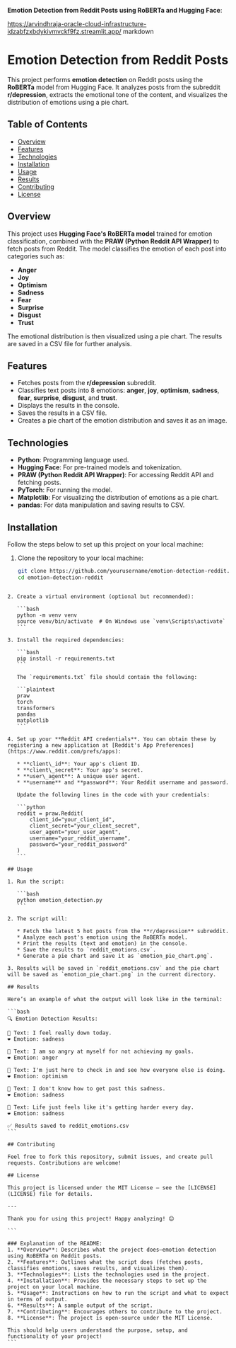 **Emotion Detection from Reddit Posts using RoBERTa and Hugging Face**:

https://arvindhraja-oracle-cloud-infrastructure-idzabfzxbdykivmvckf9fz.streamlit.app/
markdown
# Emotion Detection from Reddit Posts

This project performs **emotion detection** on Reddit posts using the **RoBERTa** model from Hugging Face. It analyzes posts from the subreddit **r/depression**, extracts the emotional tone of the content, and visualizes the distribution of emotions using a pie chart.

## Table of Contents
- [Overview](#overview)
- [Features](#features)
- [Technologies](#technologies)
- [Installation](#installation)
- [Usage](#usage)
- [Results](#results)
- [Contributing](#contributing)
- [License](#license)

## Overview

This project uses **Hugging Face's RoBERTa model** trained for emotion classification, combined with the **PRAW (Python Reddit API Wrapper)** to fetch posts from Reddit. The model classifies the emotion of each post into categories such as:
- **Anger**
- **Joy**
- **Optimism**
- **Sadness**
- **Fear**
- **Surprise**
- **Disgust**
- **Trust**

The emotional distribution is then visualized using a pie chart. The results are saved in a CSV file for further analysis.

## Features
- Fetches posts from the **r/depression** subreddit.
- Classifies text posts into 8 emotions: **anger**, **joy**, **optimism**, **sadness**, **fear**, **surprise**, **disgust**, and **trust**.
- Displays the results in the console.
- Saves the results in a CSV file.
- Creates a pie chart of the emotion distribution and saves it as an image.

## Technologies
- **Python**: Programming language used.
- **Hugging Face**: For pre-trained models and tokenization.
- **PRAW (Python Reddit API Wrapper)**: For accessing Reddit API and fetching posts.
- **PyTorch**: For running the model.
- **Matplotlib**: For visualizing the distribution of emotions as a pie chart.
- **pandas**: For data manipulation and saving results to CSV.

## Installation

Follow the steps below to set up this project on your local machine:

1. Clone the repository to your local machine:
   ```bash
   git clone https://github.com/yourusername/emotion-detection-reddit.git
   cd emotion-detection-reddit
````

2. Create a virtual environment (optional but recommended):

   ```bash
   python -m venv venv
   source venv/bin/activate  # On Windows use `venv\Scripts\activate`
   ```

3. Install the required dependencies:

   ```bash
   pip install -r requirements.txt
   ```

   The `requirements.txt` file should contain the following:

   ```plaintext
   praw
   torch
   transformers
   pandas
   matplotlib
   ```

4. Set up your **Reddit API credentials**. You can obtain these by registering a new application at [Reddit's App Preferences](https://www.reddit.com/prefs/apps):

   * **client\_id**: Your app's client ID.
   * **client\_secret**: Your app's secret.
   * **user\_agent**: A unique user agent.
   * **username** and **password**: Your Reddit username and password.

   Update the following lines in the code with your credentials:

   ```python
   reddit = praw.Reddit(
       client_id="your_client_id",
       client_secret="your_client_secret",
       user_agent="your_user_agent",
       username="your_reddit_username",
       password="your_reddit_password"
   )
   ```

## Usage

1. Run the script:

   ```bash
   python emotion_detection.py
   ```

2. The script will:

   * Fetch the latest 5 hot posts from the **r/depression** subreddit.
   * Analyze each post's emotion using the RoBERTa model.
   * Print the results (text and emotion) in the console.
   * Save the results to `reddit_emotions.csv`.
   * Generate a pie chart and save it as `emotion_pie_chart.png`.

3. Results will be saved in `reddit_emotions.csv` and the pie chart will be saved as `emotion_pie_chart.png` in the current directory.

## Results

Here’s an example of what the output will look like in the terminal:

```bash
🔍 Emotion Detection Results:

📝 Text: I feel really down today.
❤️ Emotion: sadness

📝 Text: I am so angry at myself for not achieving my goals.
❤️ Emotion: anger

📝 Text: I'm just here to check in and see how everyone else is doing.
❤️ Emotion: optimism

📝 Text: I don't know how to get past this sadness.
❤️ Emotion: sadness

📝 Text: Life just feels like it's getting harder every day.
❤️ Emotion: sadness

✅ Results saved to reddit_emotions.csv
```

## Contributing

Feel free to fork this repository, submit issues, and create pull requests. Contributions are welcome!

## License

This project is licensed under the MIT License – see the [LICENSE](LICENSE) file for details.

---

Thank you for using this project! Happy analyzing! 😊

```

### Explanation of the README:
1. **Overview**: Describes what the project does—emotion detection using RoBERTa on Reddit posts.
2. **Features**: Outlines what the script does (fetches posts, classifies emotions, saves results, and visualizes them).
3. **Technologies**: Lists the technologies used in the project.
4. **Installation**: Provides the necessary steps to set up the project on your local machine.
5. **Usage**: Instructions on how to run the script and what to expect in terms of output.
6. **Results**: A sample output of the script.
7. **Contributing**: Encourages others to contribute to the project.
8. **License**: The project is open-source under the MIT License.

This should help users understand the purpose, setup, and functionality of your project!
```
